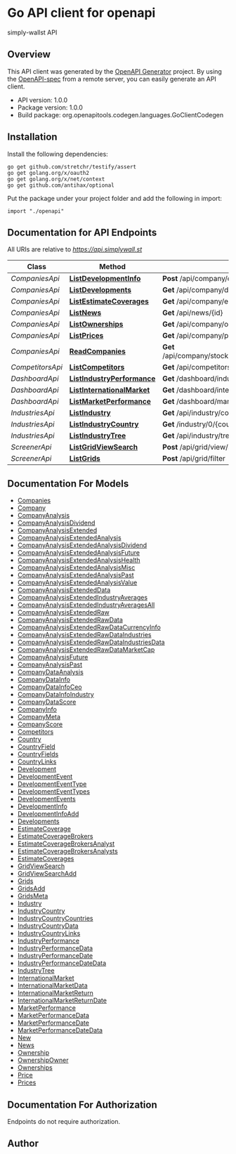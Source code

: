 # Go API client for openapi

simply-wallst API

## Overview
This API client was generated by the [OpenAPI Generator](https://openapi-generator.tech) project.  By using the [OpenAPI-spec](https://www.openapis.org/) from a remote server, you can easily generate an API client.

- API version: 1.0.0
- Package version: 1.0.0
- Build package: org.openapitools.codegen.languages.GoClientCodegen

## Installation

Install the following dependencies:

```shell
go get github.com/stretchr/testify/assert
go get golang.org/x/oauth2
go get golang.org/x/net/context
go get github.com/antihax/optional
```

Put the package under your project folder and add the following in import:

```golang
import "./openapi"
```

## Documentation for API Endpoints

All URIs are relative to *https://api.simplywall.st*

Class | Method | HTTP request | Description
------------ | ------------- | ------------- | -------------
*CompaniesApi* | [**ListDevelopmentInfo**](docs/CompaniesApi.md#listdevelopmentinfo) | **Post** /api/company/developments/info | 
*CompaniesApi* | [**ListDevelopments**](docs/CompaniesApi.md#listdevelopments) | **Get** /api/company/developments/{id} | 
*CompaniesApi* | [**ListEstimateCoverages**](docs/CompaniesApi.md#listestimatecoverages) | **Get** /api/company/estimates/coverage/{id} | 
*CompaniesApi* | [**ListNews**](docs/CompaniesApi.md#listnews) | **Get** /api/news/{id} | 
*CompaniesApi* | [**ListOwnerships**](docs/CompaniesApi.md#listownerships) | **Get** /api/company/ownership/shareholders/{id} | 
*CompaniesApi* | [**ListPrices**](docs/CompaniesApi.md#listprices) | **Get** /api/company/price/{id} | 
*CompaniesApi* | [**ReadCompanies**](docs/CompaniesApi.md#readcompanies) | **Get** /api/company/stocks/{exchange}/{sector}/{ticker}/{company} | 
*CompetitorsApi* | [**ListCompetitors**](docs/CompetitorsApi.md#listcompetitors) | **Get** /api/competitors/{id} | 
*DashboardApi* | [**ListIndustryPerformance**](docs/DashboardApi.md#listindustryperformance) | **Get** /dashboard/industry-performance/{country} | 
*DashboardApi* | [**ListInternationalMarket**](docs/DashboardApi.md#listinternationalmarket) | **Get** /dashboard/international-markets | 
*DashboardApi* | [**ListMarketPerformance**](docs/DashboardApi.md#listmarketperformance) | **Get** /dashboard/market-performance/{country} | 
*IndustriesApi* | [**ListIndustry**](docs/IndustriesApi.md#listindustry) | **Get** /api/industry/company/{id} | 
*IndustriesApi* | [**ListIndustryCountry**](docs/IndustriesApi.md#listindustrycountry) | **Get** /industry/0/{country} | 
*IndustriesApi* | [**ListIndustryTree**](docs/IndustriesApi.md#listindustrytree) | **Get** /api/industry/tree | 
*ScreenerApi* | [**ListGridViewSearch**](docs/ScreenerApi.md#listgridviewsearch) | **Post** /api/grid/view/search | 
*ScreenerApi* | [**ListGrids**](docs/ScreenerApi.md#listgrids) | **Post** /api/grid/filter | 


## Documentation For Models

 - [Companies](docs/Companies.md)
 - [Company](docs/Company.md)
 - [CompanyAnalysis](docs/CompanyAnalysis.md)
 - [CompanyAnalysisDividend](docs/CompanyAnalysisDividend.md)
 - [CompanyAnalysisExtended](docs/CompanyAnalysisExtended.md)
 - [CompanyAnalysisExtendedAnalysis](docs/CompanyAnalysisExtendedAnalysis.md)
 - [CompanyAnalysisExtendedAnalysisDividend](docs/CompanyAnalysisExtendedAnalysisDividend.md)
 - [CompanyAnalysisExtendedAnalysisFuture](docs/CompanyAnalysisExtendedAnalysisFuture.md)
 - [CompanyAnalysisExtendedAnalysisHealth](docs/CompanyAnalysisExtendedAnalysisHealth.md)
 - [CompanyAnalysisExtendedAnalysisMisc](docs/CompanyAnalysisExtendedAnalysisMisc.md)
 - [CompanyAnalysisExtendedAnalysisPast](docs/CompanyAnalysisExtendedAnalysisPast.md)
 - [CompanyAnalysisExtendedAnalysisValue](docs/CompanyAnalysisExtendedAnalysisValue.md)
 - [CompanyAnalysisExtendedData](docs/CompanyAnalysisExtendedData.md)
 - [CompanyAnalysisExtendedIndustryAverages](docs/CompanyAnalysisExtendedIndustryAverages.md)
 - [CompanyAnalysisExtendedIndustryAveragesAll](docs/CompanyAnalysisExtendedIndustryAveragesAll.md)
 - [CompanyAnalysisExtendedRaw](docs/CompanyAnalysisExtendedRaw.md)
 - [CompanyAnalysisExtendedRawData](docs/CompanyAnalysisExtendedRawData.md)
 - [CompanyAnalysisExtendedRawDataCurrencyInfo](docs/CompanyAnalysisExtendedRawDataCurrencyInfo.md)
 - [CompanyAnalysisExtendedRawDataIndustries](docs/CompanyAnalysisExtendedRawDataIndustries.md)
 - [CompanyAnalysisExtendedRawDataIndustriesData](docs/CompanyAnalysisExtendedRawDataIndustriesData.md)
 - [CompanyAnalysisExtendedRawDataMarketCap](docs/CompanyAnalysisExtendedRawDataMarketCap.md)
 - [CompanyAnalysisFuture](docs/CompanyAnalysisFuture.md)
 - [CompanyAnalysisPast](docs/CompanyAnalysisPast.md)
 - [CompanyDataAnalysis](docs/CompanyDataAnalysis.md)
 - [CompanyDataInfo](docs/CompanyDataInfo.md)
 - [CompanyDataInfoCeo](docs/CompanyDataInfoCeo.md)
 - [CompanyDataInfoIndustry](docs/CompanyDataInfoIndustry.md)
 - [CompanyDataScore](docs/CompanyDataScore.md)
 - [CompanyInfo](docs/CompanyInfo.md)
 - [CompanyMeta](docs/CompanyMeta.md)
 - [CompanyScore](docs/CompanyScore.md)
 - [Competitors](docs/Competitors.md)
 - [Country](docs/Country.md)
 - [CountryField](docs/CountryField.md)
 - [CountryFields](docs/CountryFields.md)
 - [CountryLinks](docs/CountryLinks.md)
 - [Development](docs/Development.md)
 - [DevelopmentEvent](docs/DevelopmentEvent.md)
 - [DevelopmentEventType](docs/DevelopmentEventType.md)
 - [DevelopmentEventTypes](docs/DevelopmentEventTypes.md)
 - [DevelopmentEvents](docs/DevelopmentEvents.md)
 - [DevelopmentInfo](docs/DevelopmentInfo.md)
 - [DevelopmentInfoAdd](docs/DevelopmentInfoAdd.md)
 - [Developments](docs/Developments.md)
 - [EstimateCoverage](docs/EstimateCoverage.md)
 - [EstimateCoverageBrokers](docs/EstimateCoverageBrokers.md)
 - [EstimateCoverageBrokersAnalyst](docs/EstimateCoverageBrokersAnalyst.md)
 - [EstimateCoverageBrokersAnalysts](docs/EstimateCoverageBrokersAnalysts.md)
 - [EstimateCoverages](docs/EstimateCoverages.md)
 - [GridViewSearch](docs/GridViewSearch.md)
 - [GridViewSearchAdd](docs/GridViewSearchAdd.md)
 - [Grids](docs/Grids.md)
 - [GridsAdd](docs/GridsAdd.md)
 - [GridsMeta](docs/GridsMeta.md)
 - [Industry](docs/Industry.md)
 - [IndustryCountry](docs/IndustryCountry.md)
 - [IndustryCountryCountries](docs/IndustryCountryCountries.md)
 - [IndustryCountryData](docs/IndustryCountryData.md)
 - [IndustryCountryLinks](docs/IndustryCountryLinks.md)
 - [IndustryPerformance](docs/IndustryPerformance.md)
 - [IndustryPerformanceData](docs/IndustryPerformanceData.md)
 - [IndustryPerformanceDate](docs/IndustryPerformanceDate.md)
 - [IndustryPerformanceDateData](docs/IndustryPerformanceDateData.md)
 - [IndustryTree](docs/IndustryTree.md)
 - [InternationalMarket](docs/InternationalMarket.md)
 - [InternationalMarketData](docs/InternationalMarketData.md)
 - [InternationalMarketReturn](docs/InternationalMarketReturn.md)
 - [InternationalMarketReturnDate](docs/InternationalMarketReturnDate.md)
 - [MarketPerformance](docs/MarketPerformance.md)
 - [MarketPerformanceData](docs/MarketPerformanceData.md)
 - [MarketPerformanceDate](docs/MarketPerformanceDate.md)
 - [MarketPerformanceDateData](docs/MarketPerformanceDateData.md)
 - [New](docs/New.md)
 - [News](docs/News.md)
 - [Ownership](docs/Ownership.md)
 - [OwnershipOwner](docs/OwnershipOwner.md)
 - [Ownerships](docs/Ownerships.md)
 - [Price](docs/Price.md)
 - [Prices](docs/Prices.md)


## Documentation For Authorization

 Endpoints do not require authorization.



## Author



